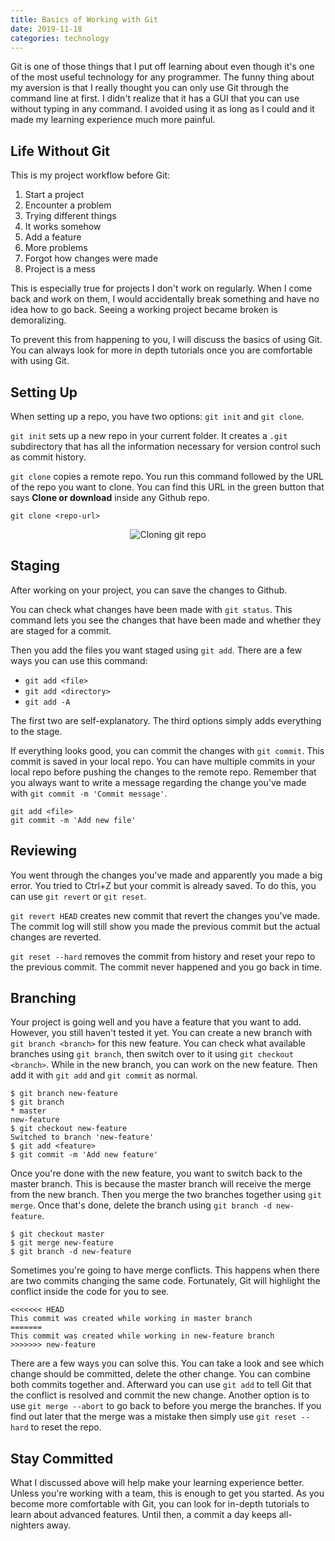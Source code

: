 ```yaml
---
title: Basics of Working with Git
date: 2019-11-18
categories: technology
---
```


Git is one of those things that I put off learning about even though it's one of the most useful technology for any programmer. The funny thing about my aversion is that I really thought you can only use Git through the command line at first. I didn't realize that it has a GUI that you can use without typing in any command. I avoided using it as long as I could and it made my learning experience much more painful.

<!--more-->

## Life Without Git

This is my project workflow before Git:

1. Start a project
2. Encounter a problem
3. Trying different things
4. It works somehow
5. Add a feature
6. More problems
7. Forgot how changes were made
8. Project is a mess

This is especially true for projects I don't work on regularly. When I come back and work on them, I would accidentally break something and have no idea how to go back. Seeing a working project became broken is demoralizing.

To prevent this from happening to you, I will discuss the basics of using Git. You can always look for more in depth tutorials once you are comfortable with using Git.

## Setting Up

When setting up a repo, you have two options: `git init` and `git clone`.

`git init` sets up a new repo in your current folder. It creates a `.git` subdirectory that has all the information necessary for version control such as commit history.

`git clone` copies a remote repo. You run this command followed by the URL of the repo you want to clone. You can find this URL in the green button that says **Clone or download** inside any Github repo.

```shell
git clone <repo-url>
```

<p align="center">
  <img src="https://i.imgur.com/fPppn9T.jpg" alt="Cloning git repo" />
</p>

## Staging

After working on your project, you can save the changes to Github.

You can check what changes have been made with `git status`. This command lets you see the changes that have been made and whether they are staged for a commit.

Then you add the files you want staged using `git add`. There are a few ways you can use this command:
- `git add <file>`
- `git add <directory>`
- `git add -A`

The first two are self-explanatory. The third options simply adds everything to the stage.

If everything looks good, you can commit the changes with `git commit`. This commit is saved in your local repo. You can have multiple commits in your local repo before pushing the changes to the remote repo. Remember that you always want to write a message regarding the change you've made with `git commit -m 'Commit message'`.

```shell
git add <file>
git commit -m 'Add new file'
```

## Reviewing

You went through the changes you've made and apparently you made a big error. You tried to Ctrl+Z but your commit is already saved. To do this, you can use `git revert` or `git reset`.

`git revert HEAD` creates new commit that revert the changes you've made. The commit log will still show you made the previous commit but the actual changes are reverted.

`git reset --hard` removes the commit from history and reset your repo to the previous commit. The commit never happened and you go back in time.

## Branching

Your project is going well and you have a feature that you want to add. However, you still haven't tested it yet. You can create a new branch with `git branch <branch>` for this new feature. You can check what available branches using `git branch`, then switch over to it using `git checkout <branch>`. While in the new branch, you can work on the new feature. Then add it with `git add` and `git commit` as normal.

```shell
$ git branch new-feature
$ git branch
* master
new-feature
$ git checkout new-feature
Switched to branch 'new-feature'
$ git add <feature>
$ git commit -m 'Add new feature'
```

Once you're done with the new feature, you want to switch back to the master branch. This is because the master branch will receive the merge from the new branch. Then you merge the two branches together using `git merge`. Once that's done, delete the branch using `git branch -d new-feature`.

```shell
$ git checkout master
$ git merge new-feature
$ git branch -d new-feature
```

Sometimes you're going to have merge conflicts. This happens when there are two commits changing the same code. Fortunately, Git will highlight the conflict inside the code for you to see.

```
<<<<<<< HEAD
This commit was created while working in master branch
=======
This commit was created while working in new-feature branch
>>>>>>> new-feature
```

There are a few ways you can solve this. You can take a look and see which change should be committed, delete the other change. You can combine both commits together and. Afterward you can use `git add` to tell Git that the conflict is resolved and commit the new change. Another option is to use `git merge --abort` to go back to before you merge the branches. If you find out later that the merge was a mistake then simply use `git reset --hard` to reset the repo. 

## Stay Committed

What I discussed above will help make your learning experience better. Unless you're working with a team, this is enough to get you started. As you become more comfortable with Git, you can look for in-depth tutorials to learn about advanced features. Until then, a commit a day keeps all-nighters away.
